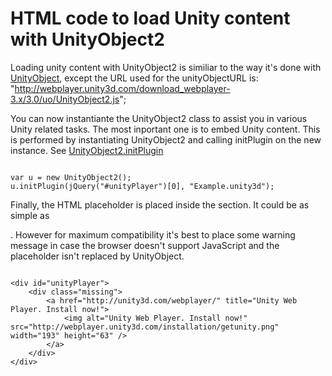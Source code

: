 HTML code to load Unity content with UnityObject2
=================================================


Loading unity content with UnityObject2 is similiar to the way it's done with [UnityObject](HTMLcodetoloadUnityWebPlayercontent.md), except the URL used for the unityObjectURL is: 
"http://webplayer.unity3d.com/download_webplayer-3.x/3.0/uo/UnityObject2.js";

You can now instantiante the <span class=component>UnityObject2</span> class to assist you in various Unity related tasks. The most inportant one is to embed Unity content. This is performed by instantiating <span class=component>UnityObject2</span> and calling <span class=component>initPlugin</span> on the new instance. See [UnityObject2.initPlugin](WebPlayerDeployment-UnityObject2#initPlugin.md)

````

var u = new UnityObject2();
u.initPlugin(jQuery("#unityPlayer")[0], "Example.unity3d");

````

Finally, the HTML placeholder is placed inside the <span class=component><body></span> section. It could be as simple as <span class=component><div id="unityPlayer" /></span>. However for maximum compatibility it's best to place some warning message in case the browser doesn't support JavaScript and the placeholder isn't replaced by UnityObject.

````

<div id="unityPlayer">
	<div class="missing">
		<a href="http://unity3d.com/webplayer/" title="Unity Web Player. Install now!">
			<img alt="Unity Web Player. Install now!" src="http://webplayer.unity3d.com/installation/getunity.png" width="193" height="63" />
		</a>
	</div>
</div>

````

